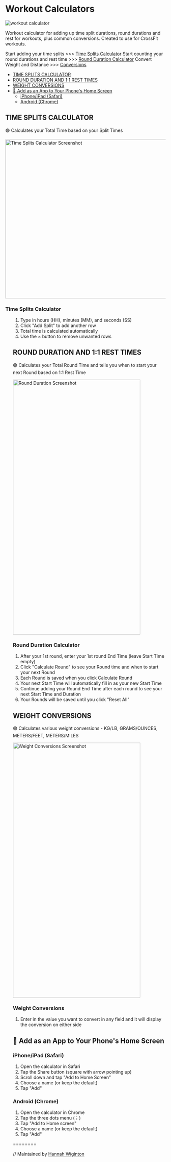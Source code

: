 # Workout Calculators <!-- omit from toc -->

<img src="assets\workoutcalcmain.png" alt="workout calculator">

Workout calculator for adding up time split durations, round durations and rest for workouts, plus common conversions. Created to use for CrossFit workouts.

Start adding your time splits >>> [Time Splits Calculator](https://hbw42.github.io/workout-calculator/)
Start counting your round durations and rest time >>> [Round Duration Calculator](https://hbw42.github.io/workout-calculator/duration.html)
Convert Weight and Distance >>> [Conversions](https://hbw42.github.io/workout-calculator/rounds.html)



- [TIME SPLITS CALCULATOR](#time-splits-calculator)
- [ROUND DURATION AND 1:1 REST TIMES](#round-duration-and-11-rest-times)
- [WEIGHT CONVERSIONS](#weight-conversions)
- [📱 Add as an App to Your Phone's Home Screen](#-add-as-an-app-to-your-phones-home-screen)
  - [iPhone/iPad (Safari)](#iphoneipad-safari)
  - [Android (Chrome)](#android-chrome)


## TIME SPLITS CALCULATOR

🟢 Calculates your Total Time based on your Split Times

<img src="assets\time_splits_calc.png" width="550" height="498" alt="Time Splits Calculator Screenshot">

<h3>Time Splits Calculator</h3>

<ol>
                <ol>
                    <li>Type in hours (HH), minutes (MM), and seconds (SS)</li>
                    <li>Click "Add Split" to add another row</li>
                    <li>Total time is calculated automatically</li>
                    <li>Use the × button to remove unwanted rows</li>
                </ol>

## ROUND DURATION AND 1:1 REST TIMES

🟢 Calculates your Total Round Time and tells you when to start your next Round based on 1:1 Rest Time


<img src="assets\round_duration_calc_header.jpg" width="400" height="798" alt="Round Duration Screenshot">

  <h3>Round Duration Calculator</h3>
<ol>
               
<li>After your 1st round, enter your 1st round End Time (leave Start Time empty)</li>
<li>Click "Calculate Round" to see your Round time and when to start your next Round</li>
<li>Each Round is saved when you click Calculate Round</li>
<li>Your next Start Time will automatically fill in as your new Start Time</li>
<li>Continue adding your Round End Time after each round to see your next Start Time and Duration</li>
<li>Your Rounds will be saved until you click "Reset All"</li>
</ol>

## WEIGHT CONVERSIONS

🟢 Calculates various weight conversions - KG/LB, GRAMS/OUNCES, METERS/FEET, METERS/MILES


<img src="assets\weight_conversions_main.jpg" width="400" height="798" alt="Weight Conversions Screenshot">

  <h3>Weight Conversions</h3>
<ol>
               
<li>Enter in the value you want to convert in any field and it will display the conversion on either side</li>

</ol>

## 📱 Add as an App to Your Phone's Home Screen

### iPhone/iPad (Safari)
1. Open the calculator in Safari
2. Tap the Share button (square with arrow pointing up)
3. Scroll down and tap "Add to Home Screen"
4. Choose a name (or keep the default)
5. Tap "Add"

### Android (Chrome)
1. Open the calculator in Chrome
2. Tap the three dots menu (⋮)
3. Tap "Add to Home screen"
4. Choose a name (or keep the default)
5. Tap "Add"

========

// Maintained by [Hannah Wiginton](https://hannahwiginton.com)
